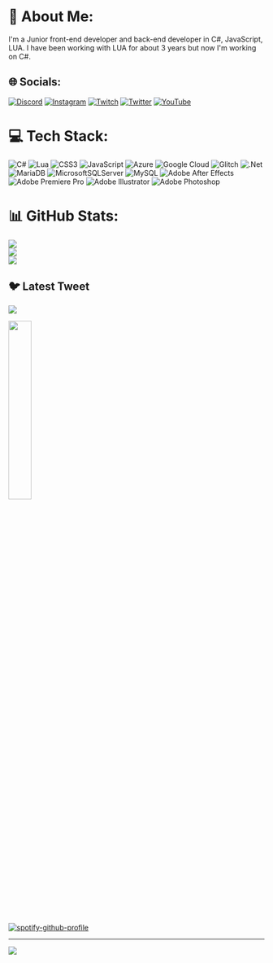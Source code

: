 # 💫 About Me:
I'm a Junior front-end developer and back-end developer in C#, JavaScript, LUA. I have been working with LUA for about 3 years but now I'm working on C#.


## 🌐 Socials:
[![Discord](https://img.shields.io/badge/Discord-%237289DA.svg?logo=discord&logoColor=white)](https://discord.gg/https://discord.gg/zertxMj7Yh) [![Instagram](https://img.shields.io/badge/Instagram-%23E4405F.svg?logo=Instagram&logoColor=white)](https://instagram.com/furkannbilir) [![Twitch](https://img.shields.io/badge/Twitch-%239146FF.svg?logo=Twitch&logoColor=white)](https://twitch.tv/chefrzexe) [![Twitter](https://img.shields.io/badge/Twitter-%231DA1F2.svg?logo=Twitter&logoColor=white)](https://twitter.com/chefrzexe) [![YouTube](https://img.shields.io/badge/YouTube-%23FF0000.svg?logo=YouTube&logoColor=white)](https://youtube.com/@chefrz) 

# 💻 Tech Stack:
![C#](https://img.shields.io/badge/c%23-%23239120.svg?style=for-the-badge&logo=c-sharp&logoColor=white) ![Lua](https://img.shields.io/badge/lua-%232C2D72.svg?style=for-the-badge&logo=lua&logoColor=white) ![CSS3](https://img.shields.io/badge/css3-%231572B6.svg?style=for-the-badge&logo=css3&logoColor=white) ![JavaScript](https://img.shields.io/badge/javascript-%23323330.svg?style=for-the-badge&logo=javascript&logoColor=%23F7DF1E) ![Azure](https://img.shields.io/badge/azure-%230072C6.svg?style=for-the-badge&logo=azure-devops&logoColor=white) ![Google Cloud](https://img.shields.io/badge/Google%20Cloud-%234285F4.svg?style=for-the-badge&logo=google-cloud&logoColor=white) ![Glitch](https://img.shields.io/badge/glitch-%233333FF.svg?style=for-the-badge&logo=glitch&logoColor=white) ![.Net](https://img.shields.io/badge/.NET-5C2D91?style=for-the-badge&logo=.net&logoColor=white) ![MariaDB](https://img.shields.io/badge/MariaDB-003545?style=for-the-badge&logo=mariadb&logoColor=white) ![MicrosoftSQLServer](https://img.shields.io/badge/Microsoft%20SQL%20Sever-CC2927?style=for-the-badge&logo=microsoft%20sql%20server&logoColor=white) ![MySQL](https://img.shields.io/badge/mysql-%2300f.svg?style=for-the-badge&logo=mysql&logoColor=white) ![Adobe After Effects](https://img.shields.io/badge/Adobe%20After%20Effects-9999FF.svg?style=for-the-badge&logo=Adobe%20After%20Effects&logoColor=white) ![Adobe Premiere Pro](https://img.shields.io/badge/Adobe%20Premiere%20Pro-9999FF.svg?style=for-the-badge&logo=Adobe%20Premiere%20Pro&logoColor=white) ![Adobe Illustrator](https://img.shields.io/badge/adobeillustrator-%23FF9A00.svg?style=for-the-badge&logo=adobeillustrator&logoColor=white) ![Adobe Photoshop](https://img.shields.io/badge/adobephotoshop-%2331A8FF.svg?style=for-the-badge&logo=adobephotoshop&logoColor=white)
# 📊 GitHub Stats:
![](https://github-readme-stats.vercel.app/api?username=rz4never&theme=vue-dark&hide_border=true&include_all_commits=false&count_private=false)<br/>
![](https://github-readme-streak-stats.herokuapp.com/?user=rz4never&theme=vue-dark&hide_border=true)<br/>
![](https://github-readme-stats.vercel.app/api/top-langs/?username=rz4never&theme=vue-dark&hide_border=true&include_all_commits=false&count_private=false&layout=compact)

## 🐦 Latest Tweet
[![](https://gtce.itsvg.in/api?username=chefrzexe&theme=vue-dark)](https://github.com/VishwaGauravIn/github-twitter-card-embed)

<p data-sourcepos="1:1-1:253" dir="auto"><img src="https://spotify-github-profile.vercel.app/api/view?uid=31oun4ziwisy46pfdgzolxg4cd4u&cover_image=true&theme=natemoo-re&show_offline=false&background_color=121212&interchange=false&bar_color=53b14f&bar_color_cover=false](https://spotify-github-profile.vercel.app/api/view.svg?uid=31oun4ziwisy46pfdgzolxg4cd4u&redirect=true][https://spotify-github-profile.vercel.app/api/view.svg?uid=31oun4ziwisy46pfdgzolxg4cd4u&cover_image=true&theme=default&show_offline=true&background_color=121212&interchange=true&bar_color=53b14f&bar_color_cover=false](https://spotify-github-profile.vercel.app/api/view.svg?uid=31oun4ziwisy46pfdgzolxg4cd4u&redirect=true][https://spotify-github-profile.vercel.app/api/view.svg?uid=31oun4ziwisy46pfdgzolxg4cd4u&cover_image=true&theme=default&show_offline=true&background_color=121212&interchange=true&bar_color=53b14f&bar_color_cover=false](https://spotify-github-profile.vercel.app/api/view.svg?uid=31oun4ziwisy46pfdgzolxg4cd4u&redirect=true][https://spotify-github-profile.vercel.app/api/view.svg?uid=31oun4ziwisy46pfdgzolxg4cd4u&cover_image=true&theme=default&show_offline=true&background_color=121212&interchange=true&bar_color=53b14f&bar_color_cover=false" style="max-width: 30%; width: 30%;"></a></p>

[![spotify-github-profile](https://spotify-github-profile.vercel.app/api/view?uid=31oun4ziwisy46pfdgzolxg4cd4u&cover_image=true&theme=default&show_offline=false&background_color=121212&interchange=true&bar_color=53b14f&bar_color_cover=false)](https://github.com/kittinan/spotify-github-profile)

---
[![](https://visitcount.itsvg.in/api?id=rz4never&icon=2&color=3)](https://visitcount.itsvg.in)
